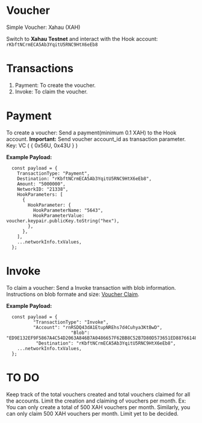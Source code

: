 # Voucher
Simple Voucher: Xahau (XAH)

Switch to **Xahau Testnet** and interact with the Hook account: `rKbftNCrmECA5Ab3YqitU5RNC9HtX6eEb8`

# Transactions
1. Payment: To create the voucher.
2. Invoke: To claim the voucher.


# Payment
To create a voucher: Send a payment(minimum 0.1 XAH) to the Hook account.
**Important:** Send voucher account_id as transaction parameter. Key: VC ( { 0x56U, 0x43U } )

**Example Payload:**
```
  const payload = {
    TransactionType: "Payment",
    Destination: "rKbftNCrmECA5Ab3YqitU5RNC9HtX6eEb8",
    Amount: "5000000",
    NetworkID: "21338",
    HookParameters: [
      {
        HookParameter: {
          HookParameterName: "5643",
          HookParameterValue: voucher.keypair.publicKey.toString("hex"),
        },
      },
    ],
    ...networkInfo.txValues,
  };
```

# Invoke
To claim a voucher: Send a Invoke transaction with blob information.
Instructions on blob formate and size: [Voucher Claim](https://gist.github.com/WietseWind/5c3dfe291dd23bf2ca65edc39216dd42).

**Example Payload:**
```
  const payload = {
          "TransactionType": "Invoke",
          "Account": "rnRSDQ43dA1EtupNREhs7d4Cuhya3KtBwD",
                        "Blob": "ED9E132EF9F5867A4C54D2063A846B7A0486657F62BB8C52B7D80D573651ED887661485C21679E1D7306C49921BAE3B59EB79A7D31832ECCC6C96A433A490F05EDF37F7FE00247F8179C5BB8EE95398F0A431B454282208BF022A909C06535D5C6307F889ED17D34062F38F7D0798C9ED309F78AA6",
           "Destination": "rKbftNCrmECA5Ab3YqitU5RNC9HtX6eEb8",
    ...networkInfo.txValues,
  };
```



# TO DO
Keep track of the total vouchers created and total vouchers claimed for all the accounts.
Limit the creation and claiming of vouchers per month.
Ex: You can only create a total of 500 XAH vouchers per month. Similarly, you can only claim 500 XAH vouchers per month.
Limit yet to be decided.
